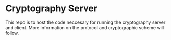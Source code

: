 # Cryptography Server

This repo is to host the code neccesary for running the cryptography server and client. More information on the protocol and cryptographic scheme will follow.
